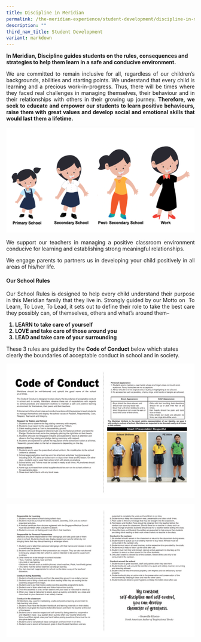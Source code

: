 ```yaml
---
title: Discipline in Meridian
permalink: /the-meridian-experience/student-development/discipline-in-meridian/
description: ""
third_nav_title: Student Development
variant: markdown
---
```

**In Meridian, Discipline guides students on the rules, consequences and strategies to help them learn in a safe and conducive environment.**

<p align="justify">We are committed to remain inclusive for all, regardless of our children’s backgrounds, abilities and starting points. We understand that every child is learning and a precious work-in-progress. Thus, there will be times where they faced real challenges in managing themselves, their behaviour and in their relationships with others in their growing up journey.&nbsp;<b>Therefore, we seek to educate and empower our students to learn positive behaviours, raise them with great values and develop social and emotional skills that would last them a lifetime.</b></p>

![](/images/CCE/Discipline%20in%20Meridian/Discipline%20in%20Meridian%201.png)

<p align="justify">We support our teachers in managing a positive classroom environment conducive for learning and establishing strong meaningful relationships.</p>

<p align="justify">We engage parents to partners us in developing your child positively in all areas of his/her life.</p>
	
#### Our School Rules

<p align="justify">Our School Rules is designed to help every child understand their purpose in this Meridian family that they live in. Strongly guided by our Motto on&nbsp; To Learn, To Love, To Lead, it sets out to define their role to&nbsp;take the best care they possibly can, of themselves, others and what’s around them–</p>

<ol style="font-size: 14px"><b>
  <li>LEARN to take care of yourself</li>
  <li>LOVE and take care of those around you</li>
  <li>LEAD and take care of your surrounding</li>
</b></ol>

<p>These 3 rules are guided by the&nbsp;<b>Code of Conduct</b>&nbsp;below which states clearly the boundaries of acceptable conduct in school and in society.</p>


![](/images/CCE/Discipline%20in%20Meridian/Code%20of%20Conduct%20(1).jpg)


![](/images/CCE/Discipline%20in%20Meridian/Code%20of%20Conduct%202.jpg)

